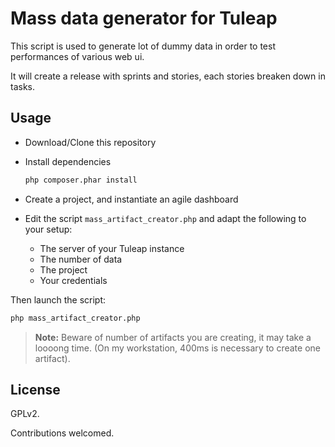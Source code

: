 Mass data generator for Tuleap
==============================

This script is used to generate lot of dummy data in order to test performances of various web ui.

It will create a release with sprints and stories, each stories breaken down in tasks.

Usage
-----

- Download/Clone this repository
- Install dependencies

  ```sh
  php composer.phar install
  ```
- Create a project, and instantiate an agile dashboard
- Edit the script `mass_artifact_creator.php` and adapt the following to your setup:
  -  The server of your Tuleap instance
  - The number of data
  - The project
  - Your credentials

Then launch the script:

```sh
php mass_artifact_creator.php
```

> **Note:** Beware of number of artifacts you are creating, it may take a loooong time.
> (On my workstation, 400ms is necessary to create one artifact).

License
-------

GPLv2.

Contributions welcomed.
